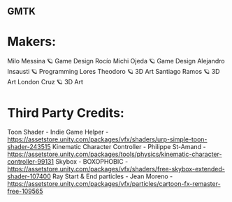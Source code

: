 ## GMTK
# Makers:
Milo Messina 🪐 Game Design
Rocío Michi Ojeda 🪐 Game Design
Alejandro Insausti 🪐 Programming 
 Lores Theodoro 🪐 3D Art
Santiago Ramos 🪐 3D Art
London Cruz 🪐 3D Art

# Third Party Credits:
Toon Shader - Indie Game Helper - https://assetstore.unity.com/packages/vfx/shaders/urp-simple-toon-shader-243515
Kinematic Character Controller - Philippe St-Amand - https://assetstore.unity.com/packages/tools/physics/kinematic-character-controller-99131
Skybox - BOXOPHOBIC - https://assetstore.unity.com/packages/vfx/shaders/free-skybox-extended-shader-107400
Ray Start & End particles - Jean Moreno - https://assetstore.unity.com/packages/vfx/particles/cartoon-fx-remaster-free-109565
